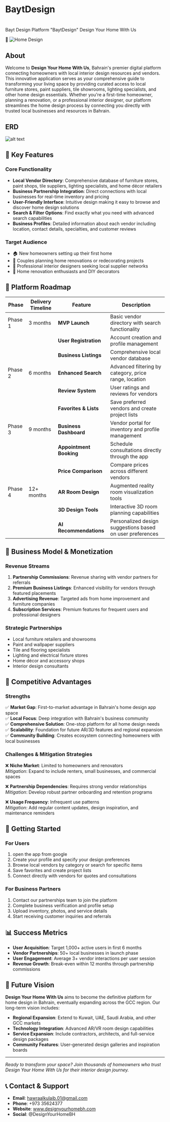 # BaytDesign

# <h1>
  <span class="prefix">Bayt Design Platform</span>   "BaytDesign"
  <span class="headline">Design Your Home With Us</span>
</h1>

🏡 ![Home Design](./main_app/static/images/a-89.jpg)

## About

Welcome to **Design Your Home With Us**, Bahrain's premier digital platform connecting homeowners with local interior design resources and vendors. This innovative application serves as your comprehensive guide to transforming your living space by providing curated access to local furniture stores, paint suppliers, tile showrooms, lighting specialists, and other home design essentials. Whether you're a first-time homeowner, planning a renovation, or a professional interior designer, our platform streamlines the home design process by connecting you directly with trusted local businesses and resources in Bahrain.

## ERD
![alt text](<Bayt Design Platform ERD.png>)

## 🌟 Key Features

### Core Functionality
- **Local Vendor Directory**: Comprehensive database of furniture stores, paint shops, tile suppliers, lighting specialists, and home décor retailers
- **Business Partnership Integration**: Direct connections with local businesses for real-time inventory and pricing
- **User-Friendly Interface**: Intuitive design making it easy to browse and discover home design solutions
- **Search & Filter Options**: Find exactly what you need with advanced search capabilities
- **Business Profiles**: Detailed information about each vendor including location, contact details, specialties, and customer reviews

### Target Audience
- 🏠 New homeowners setting up their first home
- 👫 Couples planning home renovations or redecorating projects
- 🎨 Professional interior designers seeking local supplier networks
- 🔨 Home renovation enthusiasts and DIY decorators

## 📱 Platform Roadmap

| Phase | Delivery Timeline | Feature | Description |
|-------|------------------|---------|-------------|
| Phase 1 | 3 months | **MVP Launch** | Basic vendor directory with search functionality |
| | | **User Registration** | Account creation and profile management |
| | | **Business Listings** | Comprehensive local vendor database |
| Phase 2 | 6 months | **Enhanced Search** | Advanced filtering by category, price range, location |
| | | **Review System** | User ratings and reviews for vendors |
| | | **Favorites & Lists** | Save preferred vendors and create project lists |
| Phase 3 | 9 months | **Business Dashboard** | Vendor portal for inventory and profile management |
| | | **Appointment Booking** | Schedule consultations directly through the app |
| | | **Price Comparison** | Compare prices across different vendors |
| Phase 4 | 12+ months | **AR Room Design** | Augmented reality room visualization tools |
| | | **3D Design Tools** | Interactive 3D room planning capabilities |
| | | **AI Recommendations** | Personalized design suggestions based on user preferences |

## 💼 Business Model & Monetization

### Revenue Streams
1. **Partnership Commissions**: Revenue sharing with vendor partners for referrals
2. **Premium Business Listings**: Enhanced visibility for vendors through featured placements
3. **Advertising Revenue**: Targeted ads from home improvement and furniture companies
4. **Subscription Services**: Premium features for frequent users and professional designers

### Strategic Partnerships
- Local furniture retailers and showrooms
- Paint and wallpaper suppliers
- Tile and flooring specialists
- Lighting and electrical fixture stores
- Home décor and accessory shops
- Interior design consultants

## 🎯 Competitive Advantages

### Strengths
✅ **Market Gap**: First-to-market advantage in Bahrain's home design app space  
✅ **Local Focus**: Deep integration with Bahrain's business community  
✅ **Comprehensive Solution**: One-stop platform for all home design needs  
✅ **Scalability**: Foundation for future AR/3D features and regional expansion  
✅ **Community Building**: Creates ecosystem connecting homeowners with local businesses  

### Challenges & Mitigation Strategies
❌ **Niche Market**: Limited to homeowners and renovators  
   *Mitigation*: Expand to include renters, small businesses, and commercial spaces  

❌ **Partnership Dependencies**: Requires strong vendor relationships  
   *Mitigation*: Develop robust partner onboarding and retention programs  

❌ **Usage Frequency**: Infrequent use patterns  
   *Mitigation*: Add regular content updates, design inspiration, and maintenance reminders  

## 🚀 Getting Started

### For Users
1. open the app from google
2. Create your profile and specify your design preferences
3. Browse local vendors by category or search for specific items
4. Save favorites and create project lists
5. Connect directly with vendors for quotes and consultations

### For Business Partners
1. Contact our partnerships team to join the platform
2. Complete business verification and profile setup
3. Upload inventory, photos, and service details
4. Start receiving customer inquiries and referrals

## 📊 Success Metrics

- **User Acquisition**: Target 1,000+ active users in first 6 months
- **Vendor Partnerships**: 50+ local businesses in launch phase
- **User Engagement**: Average 3+ vendor interactions per user session
- **Revenue Growth**: Break-even within 12 months through partnership commissions

## 🔮 Future Vision

**Design Your Home With Us** aims to become the definitive platform for home design in Bahrain, eventually expanding across the GCC region. Our long-term vision includes:

- **Regional Expansion**: Extend to Kuwait, UAE, Saudi Arabia, and other GCC markets
- **Technology Integration**: Advanced AR/VR room design capabilities
- **Service Expansion**: Include contractors, architects, and full-service design packages
- **Community Features**: User-generated design galleries and inspiration boards

---

*Ready to transform your space? Join thousands of homeowners who trust Design Your Home With Us for their interior design journey.*

## 📞 Contact & Support

- **Email**: hawraalkulaib.01@gmail.com
- **Phone**: +973 35624377
- **Website**: www.designyourhomebh.com
- **Social**: @DesignYourHomeBH